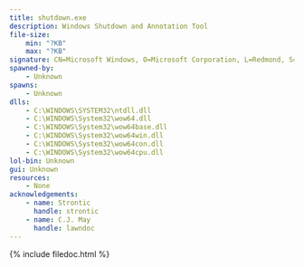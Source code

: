 ```yaml
---
title: shutdown.exe
description: Windows Shutdown and Annotation Tool
file-size:
    min: "?KB"
    max: "?KB"
signature: CN=Microsoft Windows, O=Microsoft Corporation, L=Redmond, S=Washington, C=US
spawned-by:
    - Unknown
spawns:
    - Unknown
dlls:
    - C:\WINDOWS\SYSTEM32\ntdll.dll
    - C:\WINDOWS\System32\wow64.dll
    - C:\WINDOWS\System32\wow64base.dll
    - C:\WINDOWS\System32\wow64win.dll
    - C:\WINDOWS\System32\wow64con.dll
    - C:\WINDOWS\System32\wow64cpu.dll
lol-bin: Unknown
gui: Unknown
resources:
    - None
acknowledgements:
    - name: Strontic
      handle: strontic
    - name: C.J. May
      handle: lawndoc
---
```


{% include filedoc.html %}
